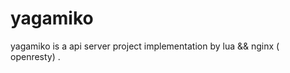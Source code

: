 yagamiko
========

yagamiko is a api server project implementation by lua &amp;&amp; nginx ( openresty) .

